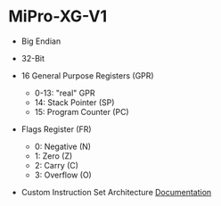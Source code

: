 # MiPro-XG-V1

- Big Endian
- 32-Bit
- 16 General Purpose Registers (GPR)
  - 0-13: "real" GPR
  - 14: Stack Pointer (SP)
  - 15: Program Counter (PC)
- Flags Register (FR)
  - 0: Negative (N)
  - 1: Zero (Z)
  - 2: Carry (C)
  - 3: Overflow (O)

- Custom Instruction Set Architecture [Documentation](docs/CustomInstructionSetArchitecture.md)
